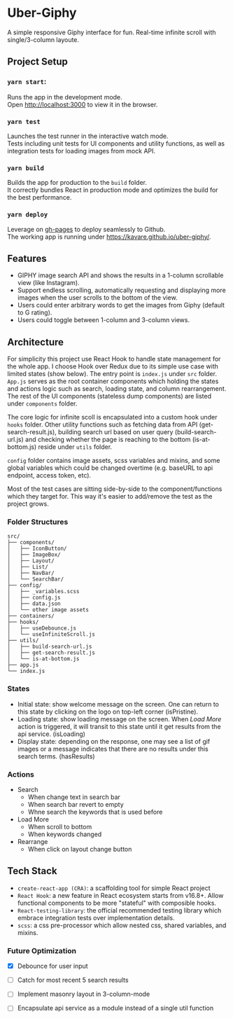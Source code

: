 # Uber-Giphy
A simple responsive Giphy interface for fun. Real-time infinite scroll with single/3-column layoute.

## Project Setup
### `yarn start`:
Runs the app in the development mode.<br />
Open [http://localhost:3000](http://localhost:3000) to view it in the browser.

### `yarn test`
Launches the test runner in the interactive watch mode.<br />
Tests including unit tests for UI components and utility functions, as well as integration tests for
loading images from mock API.

### `yarn build`
Builds the app for production to the `build` folder.<br />
It correctly bundles React in production mode and optimizes the build for the best performance.

### `yarn deploy`
Leverage on [gh-pages](https://github.com/tschaub/gh-pages) to deploy seamlessly to Github. <br />
The working app is running under https://kavare.github.io/uber-giphy/.

## Features
- GIPHY image search API and shows the results in a 1-column scrollable view (like Instagram).
- Support endless scrolling, automatically requesting and displaying more images when the user scrolls to the bottom of the view.
- Users could enter arbitrary words to get the images from Giphy (default to G rating).
- Users could toggle between 1-column and 3-column views.

## Architecture
For simplicity this project use React Hook to handle state management for the whole app. I choose Hook over Redux due to its simple use case with limited states (show below). The entry point is `index.js` under `src` folder. `App.js` serves as the root container components which holding the states and actions logic such as search, loading state, and column rearrangement. The rest of the UI components (stateless dump components) are listed under `components` folder.

The core logic for infinite scoll is encapsulated into a custom hook under `hooks` folder. Other utility functions such as fetching data from API (get-search-result.js), building search url based on user query (build-search-url.js) and checking whether the page is reaching to the bottom (is-at-bottom.js) reside under `utils` folder.

`config` folder contains image assets, scss variables and mixins, and some global variables which could be changed overtime (e.g. baseURL to api endpoint, access token, etc).

Most of the test cases are sitting side-by-side to the component/functions which they target for. This way it's easier to add/remove the test as the project grows.

### Folder Structures
```
src/
├── components/
│   ├── IconButton/
│   ├── ImageBox/
│   ├── Layout/
│   ├── List/
│   ├── NavBar/
│   └── SearchBar/
├── config/
│   ├── _variables.scss
│   ├── config.js
│   ├── data.json
│   └── other image assets
├── containers/
├── hooks/
│   ├── useDebounce.js
│   └── useInfiniteScroll.js
├── utils/
│   ├── build-search-url.js
│   ├── get-search-result.js
│   └── is-at-bottom.js
├── app.js
└── index.js
```
### States
- Initial state: show welcome message on the screen. One can return to this state by clicking on the logo on top-left corner (isPristine).
- Loading state: show loading message on the screen. When _Load More_ action is triggered, it will transit to this state until it get results from the api service. (isLoading)
- Display state: depending on the response, one may see a list of gif images or a message indicates that there are no results under this search terms. (hasResults)

### Actions
- Search
  - When change text in search bar
  - When search bar revert to empty
  - Whne search the keywords that is used before
- Load More
  - When scroll to bottom
  - When keywords changed
- Rearrange
  - When click on layout change button

## Tech Stack
- `create-react-app (CRA)`: a scaffolding tool for simple React project
- `React Hook`: a new feature in React ecosystem starts from v16.8+. Allow functional components to be more "stateful" with composible hooks.
- `React-testing-library`: the official recommended testing library which embrace integration tests over implementation details.
- `scss`: a css pre-processor which allow nested css, shared variables, and mixins.

### Future Optimization
- [x] Debounce for user input
- [ ] Catch for most recent 5 search results
- [ ] Implement masonry layout in 3-column-mode
- [ ] Encapsulate api service as a module instead of a single util function

